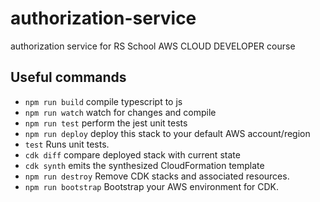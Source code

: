 # authorization-service

authorization service for RS School AWS CLOUD DEVELOPER course

## Useful commands

* `npm run build`     compile typescript to js
* `npm run watch`     watch for changes and compile
* `npm run test`      perform the jest unit tests
* `npm run deploy`    deploy this stack to your default AWS account/region
* `test`              Runs unit tests.
* `cdk diff`          compare deployed stack with current state
* `cdk synth`         emits the synthesized CloudFormation template
* `npm run destroy`   Remove CDK stacks and associated resources.
* `npm run bootstrap` Bootstrap your AWS environment for CDK.
